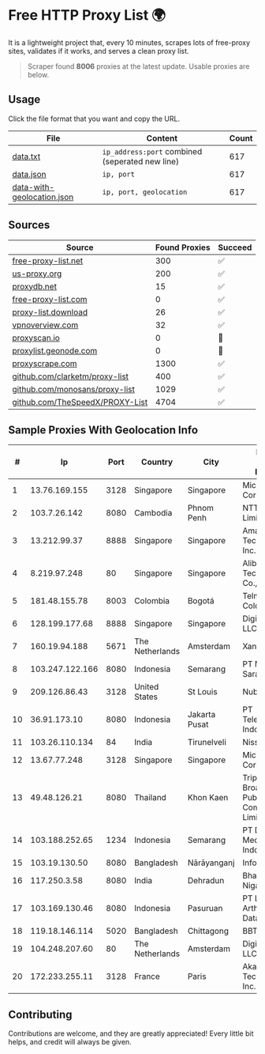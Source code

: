 
# Free HTTP Proxy List 🌍

It is a lightweight project that, every 10 minutes, scrapes lots of free-proxy sites, validates if it works, and serves a clean proxy list.


> Scraper found **8006** proxies at the latest update. Usable proxies are below.

## Usage

Click the file format that you want and copy the URL.


|File|Content|Count|
|----|-------|-----|
|[data.txt](https://raw.githubusercontent.com/themiralay/Proxy-List-World/master/data.txt)|`ip_address:port` combined (seperated new line)|617|
|[data.json](https://raw.githubusercontent.com/themiralay/Proxy-List-World/master/data.json)|`ip, port`|617|
|[data-with-geolocation.json](https://raw.githubusercontent.com/themiralay/Proxy-List-World/master/data-with-geolocation.json)|`ip, port, geolocation`|617|

## Sources

|Source|Found Proxies|Succeed|
|------|-------------|-------|
|[free-proxy-list.net](https://free-proxy-list.net)|300|✅|
|[us-proxy.org](https://www.us-proxy.org)|200|✅|
|[proxydb.net](http://proxydb.net)|15|✅|
|[free-proxy-list.com](https://free-proxy-list.com/?page=&port=&type%5B%5D=http&type%5B%5D=https&up_time=0&search=Search)|0|✅|
|[proxy-list.download](https://www.proxy-list.download/HTTP)|26|✅|
|[vpnoverview.com](https://vpnoverview.com/privacy/anonymous-browsing/free-proxy-servers)|32|✅|
|[proxyscan.io](https://www.proxyscan.io)|0|🚫|
|[proxylist.geonode.com](https://proxylist.geonode.com/api/proxy-list?limit=300&page=1&sort_by=lastChecked&sort_type=desc&protocols=http,https)|0|🚫|
|[proxyscrape.com](https://api.proxyscrape.com/v2/?request=displayproxies&protocol=http&timeout=10000&country=all&ssl=all&anonymity=all)|1300|✅|
|[github.com/clarketm/proxy-list](https://raw.githubusercontent.com/clarketm/proxy-list/master/proxy-list-raw.txt)|400|✅|
|[github.com/monosans/proxy-list](https://raw.githubusercontent.com/monosans/proxy-list/main/proxies/http.txt)|1029|✅|
|[github.com/TheSpeedX/PROXY-List](https://raw.githubusercontent.com/TheSpeedX/PROXY-List/master/http.txt)|4704|✅|


## Sample Proxies With Geolocation Info

|#|Ip|Port|Country|City|Internet Service Provider|
|-|--|----|-------|----|-------------------------|
|1|13.76.169.155|3128|Singapore|Singapore|Microsoft Corporation|
|2|103.7.26.142|8080|Cambodia|Phnom Penh|NTT (Thailand) Limited|
|3|13.212.99.37|8888|Singapore|Singapore|Amazon Technologies Inc.|
|4|8.219.97.248|80|Singapore|Singapore|Alibaba (US) Technology Co., Ltd.|
|5|181.48.155.78|8003|Colombia|Bogotá|Telmex Colombia S.A.|
|6|128.199.177.68|8888|Singapore|Singapore|DigitalOcean, LLC|
|7|160.19.94.188|5671|The Netherlands|Amsterdam|Xantho UAB|
|8|103.247.122.166|8080|Indonesia|Semarang|PT Media Sarana Data|
|9|209.126.86.43|3128|United States|St Louis|Nubes, LLC|
|10|36.91.173.10|8080|Indonesia|Jakarta Pusat|PT Telekomunikasi Indonesia|
|11|103.26.110.134|84|India|Tirunelveli|Niss Networks|
|12|13.67.77.248|3128|Singapore|Singapore|Microsoft Corporation|
|13|49.48.126.21|8080|Thailand|Khon Kaen|Triple T Broadband Public Company Limited|
|14|103.188.252.65|1234|Indonesia|Semarang|PT Data Lintas Media Indonesia|
|15|103.19.130.50|8080|Bangladesh|Nārāyanganj|InfoLink|
|16|117.250.3.58|8080|India|Dehradun|Bharat Sanchar Nigam Ltd|
|17|103.169.130.46|8080|Indonesia|Pasuruan|PT Lancar Artha Media Data|
|18|119.18.146.114|5020|Bangladesh|Chittagong|BBTS Network|
|19|104.248.207.60|80|The Netherlands|Amsterdam|DigitalOcean, LLC|
|20|172.233.255.11|3128|France|Paris|Akamai Technologies, Inc.|



## Contributing

Contributions are welcome, and they are greatly appreciated! Every
little bit helps, and credit will always be given.

